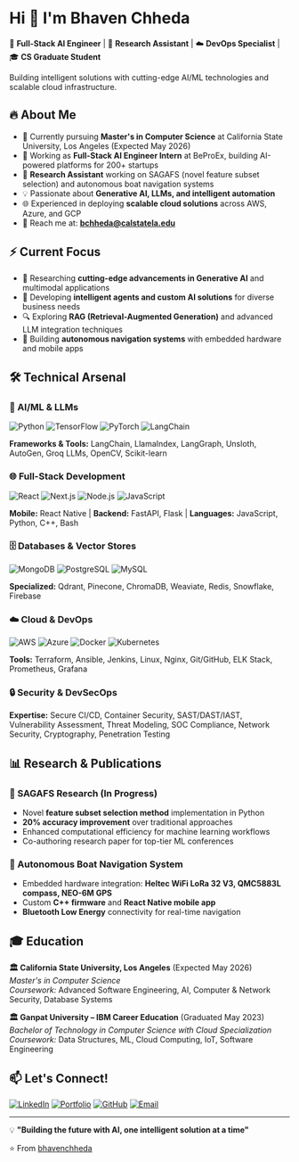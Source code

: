 # Hi 👋 I'm Bhaven Chheda

🤖 **Full-Stack AI Engineer** | 🔬 **Research Assistant** | ☁️ **DevOps Specialist** | 🎓 **CS Graduate Student**

Building intelligent solutions with cutting-edge AI/ML technologies and scalable cloud infrastructure.

## 🔥 About Me

- 🎯 Currently pursuing **Master's in Computer Science** at California State University, Los Angeles (Expected May 2026)
- 🚀 Working as **Full-Stack AI Engineer Intern** at BeProEx, building AI-powered platforms for 200+ startups
- 🔬 **Research Assistant** working on SAGAFS (novel feature subset selection) and autonomous boat navigation systems
- 💡 Passionate about **Generative AI, LLMs, and intelligent automation**
- 🌐 Experienced in deploying **scalable cloud solutions** across AWS, Azure, and GCP
- 📧 Reach me at: **bchheda@calstatela.edu**

## ⚡ Current Focus

- 🧠 Researching **cutting-edge advancements in Generative AI** and multimodal applications
- 🤖 Developing **intelligent agents and custom AI solutions** for diverse business needs
- 🔍 Exploring **RAG (Retrieval-Augmented Generation)** and advanced LLM integration techniques
- 🚢 Building **autonomous navigation systems** with embedded hardware and mobile apps

## 🛠️ Technical Arsenal

### 🧠 AI/ML & LLMs
![Python](https://img.shields.io/badge/Python-3776AB?style=for-the-badge&logo=python&logoColor=white)
![TensorFlow](https://img.shields.io/badge/TensorFlow-FF6F00?style=for-the-badge&logo=tensorflow&logoColor=white)
![PyTorch](https://img.shields.io/badge/PyTorch-EE4C2C?style=for-the-badge&logo=pytorch&logoColor=white)
![LangChain](https://img.shields.io/badge/LangChain-121212?style=for-the-badge&logo=chainlink&logoColor=white)

**Frameworks & Tools:** LangChain, LlamaIndex, LangGraph, Unsloth, AutoGen, Groq LLMs, OpenCV, Scikit-learn

### 🌐 Full-Stack Development
![React](https://img.shields.io/badge/React-20232A?style=for-the-badge&logo=react&logoColor=61DAFB)
![Next.js](https://img.shields.io/badge/Next.js-000000?style=for-the-badge&logo=nextdotjs&logoColor=white)
![Node.js](https://img.shields.io/badge/Node.js-43853D?style=for-the-badge&logo=node.js&logoColor=white)
![JavaScript](https://img.shields.io/badge/JavaScript-F7DF1E?style=for-the-badge&logo=javascript&logoColor=black)

**Mobile:** React Native | **Backend:** FastAPI, Flask | **Languages:** JavaScript, Python, C++, Bash

### 🗄️ Databases & Vector Stores
![MongoDB](https://img.shields.io/badge/MongoDB-4EA94B?style=for-the-badge&logo=mongodb&logoColor=white)
![PostgreSQL](https://img.shields.io/badge/PostgreSQL-316192?style=for-the-badge&logo=postgresql&logoColor=white)
![MySQL](https://img.shields.io/badge/MySQL-00000F?style=for-the-badge&logo=mysql&logoColor=white)

**Specialized:** Qdrant, Pinecone, ChromaDB, Weaviate, Redis, Snowflake, Firebase

### ☁️ Cloud & DevOps
![AWS](https://img.shields.io/badge/AWS-232F3E?style=for-the-badge&logo=amazon-aws&logoColor=white)
![Azure](https://img.shields.io/badge/Azure-0078D4?style=for-the-badge&logo=microsoft-azure&logoColor=white)
![Docker](https://img.shields.io/badge/Docker-2496ED?style=for-the-badge&logo=docker&logoColor=white)
![Kubernetes](https://img.shields.io/badge/Kubernetes-326CE5?style=for-the-badge&logo=kubernetes&logoColor=white)

**Tools:** Terraform, Ansible, Jenkins, Linux, Nginx, Git/GitHub, ELK Stack, Prometheus, Grafana

### 🔒 Security & DevSecOps
**Expertise:** Secure CI/CD, Container Security, SAST/DAST/IAST, Vulnerability Assessment, Threat Modeling, SOC Compliance, Network Security, Cryptography, Penetration Testing

## 📊 Research & Publications

### 🧬 SAGAFS Research (In Progress)
- Novel **feature subset selection method** implementation in Python
- **20% accuracy improvement** over traditional approaches
- Enhanced computational efficiency for machine learning workflows
- Co-authoring research paper for top-tier ML conferences

### 🚢 Autonomous Boat Navigation System
- Embedded hardware integration: **Heltec WiFi LoRa 32 V3, QMC5883L compass, NEO-6M GPS**
- Custom **C++ firmware** and **React Native mobile app**
- **Bluetooth Low Energy** connectivity for real-time navigation

## 🎓 Education

**🏛️ California State University, Los Angeles** (Expected May 2026)  
*Master's in Computer Science*  
*Coursework:* Advanced Software Engineering, AI, Computer & Network Security, Database Systems

**🏛️ Ganpat University – IBM Career Education** (Graduated May 2023)  
*Bachelor of Technology in Computer Science with Cloud Specialization*  
*Coursework:* Data Structures, ML, Cloud Computing, IoT, Software Engineering

## 📫 Let's Connect!

[![LinkedIn](https://img.shields.io/badge/LinkedIn-0077B5?style=for-the-badge&logo=linkedin&logoColor=white)](https://www.linkedin.com/in/bhaven-chheda/)
[![Portfolio](https://img.shields.io/badge/Portfolio-FF5722?style=for-the-badge&logo=web&logoColor=white)](https://bhavenchhedaportfolio.netlify.app/)
[![GitHub](https://img.shields.io/badge/GitHub-100000?style=for-the-badge&logo=github&logoColor=white)](https://github.com/bhavenchheda790)
[![Email](https://img.shields.io/badge/Email-D14836?style=for-the-badge&logo=gmail&logoColor=white)](mailto:bchheda@calstatela.edu)

---

💡 **"Building the future with AI, one intelligent solution at a time"**

⭐️ From [bhavenchheda](https://github.com/bhavenchheda790)
